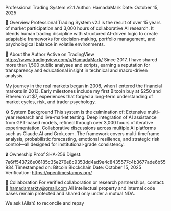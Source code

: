 Professional Trading System v2.1
Author: HamadaMark
Date: October 15, 2025

🧭 Overview
Professional Trading System v2.1 is the result of over 15 years of market participation and 3,000 hours of collaborative AI research.
It blends human trading discipline with structured AI-driven logic to create adaptable frameworks for decision-making, portfolio management, and psychological balance in volatile environments.

👤 About the Author
Active on TradingView
https://www.tradingview.com/u/HamadaMark/
 Since 2017, I have shared more than 1,500 public analyses and scripts, earning a reputation for transparency and educational insight in technical and macro-driven analysis.

My journey in the real markets began in 2008, when I entered the financial markets in 2013.
Early milestones include my first Bitcoin buy at $250 and Ethereum at $7, experiences that forged a long-term understanding of market cycles, risk, and trader psychology.

⚙️ System Background
This system is the culmination of:
Extensive multi-year research and live-market testing.
Deep integration of AI assistance from GPT-based models, refined through over 3,000 hours of iterative experimentation.
Collaborative discussions across multiple AI platforms such as Claude.AI and Grok.com.
The framework covers multi-timeframe analysis, probabilistic forecasting, emotional resilience, and strategic risk control—all designed for institutional-grade consistency.

🔒 Ownership Proof
SHA-256 Digest: 7e6ff543726e06185c35e276e8c9353dd4ad9e4c8435577c4b3677ade6b55934
Timestamped on: Bitcoin Blockchain
Date: October 15, 2025
Verification: https://opentimestamps.org/

🤝 Collaboration
For verified collaboration or research partnerships, contact:
📧 hamadamarktv@gmail.com
All intellectual property and internal code bases remain protected and shared only under a mutual NDA.

We ask (Allah) to reconcile and repay
